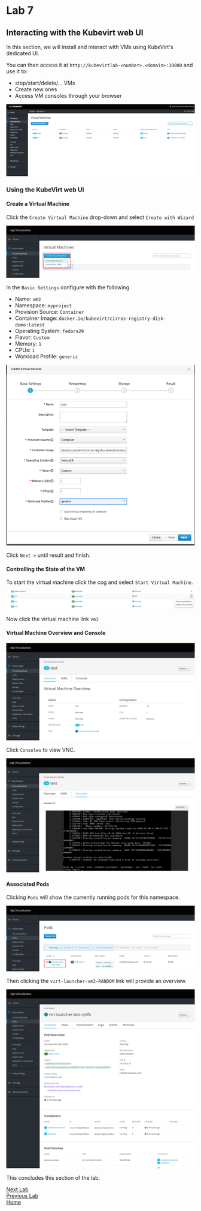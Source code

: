 # Lab 7

## Interacting with the Kubevirt web UI

In this section, we will install and interact with VMs using KubeVirt's dedicated UI.

You can then access it at `http://kubevirtlab-<number>.<domain>:30000` and use it to:

* stop/start/delete/... VMs
* Create new ones
* Access VM consoles through your browser

![kubevirt-ui](images/ui.png)

### Using the KubeVirt web UI 

#### Create a Virtual Machine

Click the `Create Virtual Machine` drop-down and select `Create with Wizard`

![create virtual machine wizard](images/new_vm_wizard.png)

In the `Basic Settings` configure with the following

* Name: `vm3`
* Namespace: `myproject`
* Provision Source: `Container`
* Container Image: `docker.io/kubevirt/cirros-registry-disk-demo:latest`
* Operating System: `fedora29`
* Flavor: `Custom`
* Memory: `1`
* CPUs: `1`
* Workload Profile: `generic`

![create virtual machine wizard](images/basic_settings.png)

Click `Next >` until result and finish.

#### Controlling the State of the VM

To start the virtual machine click the cog and select `Start Virtual Machine`.

![start vm](images/start_vm.png)

Now click the virtual machine link `vm3`

#### Virtual Machine Overview and Console

![overview](images/overview.png)

Click `Consoles` to view VNC.

![overview](images/vm_console.png)

#### Associated Pods

Clicking `Pods` will show the currently running pods for this namespace.

![pods](images/pods.png)

Then clicking the `virt-launcher-vm3-RANDOM` link will provide an overview.

![pods](images/pod_overview.png)

This concludes this section of the lab.

[Next Lab](../lab8/lab8.md)\
[Previous Lab](../lab6/lab6.md)\
[Home](../../README.md)
